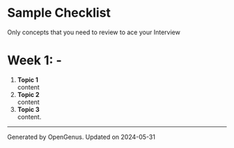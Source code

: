 # Sample Checklist

Only concepts that you need to review to ace your Interview

**Week 1: -**
=========
1. **Topic 1**<br>  content
2. **Topic 2**<br>  content
3. **Topic 3**<br>  content.

---
Generated by OpenGenus. Updated on 2024-05-31